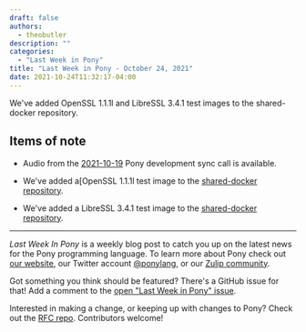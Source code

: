 ```yaml
---
draft: false
authors:
  - theobutler
description: ""
categories:
  - "Last Week in Pony"
title: "Last Week in Pony - October 24, 2021"
date: 2021-10-24T11:32:17-04:00
---
```


We've added OpenSSL 1.1.1l and LibreSSL 3.4.1 test images to the shared-docker repository.

<!-- more -->

## Items of note

- Audio from the [2021-10-19](https://vimeo.com/916366962) Pony development sync call is available.

- We've added a[OpenSSL 1.1.1l test image to the [shared-docker repository](https://github.com/ponylang/shared-docker).

- We've added a LibreSSL 3.4.1 test image to the [shared-docker repository](https://github.com/ponylang/shared-docker).

---

_Last Week In Pony_ is a weekly blog post to catch you up on the latest news for the Pony programming language. To learn more about Pony check out [our website](https://ponylang.io), our Twitter account [@ponylang](https://twitter.com/ponylang), or our [Zulip community](https://ponylang.zulipchat.com).

Got something you think should be featured? There's a GitHub issue for that! Add a comment to the [open "Last Week in Pony" issue](https://github.com/ponylang/ponylang.github.io/issues?q=is%3Aissue+is%3Aopen+label%3Alast-week-in-pony).

Interested in making a change, or keeping up with changes to Pony? Check out the [RFC repo](https://github.com/ponylang/rfcs). Contributors welcome!
